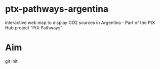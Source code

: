 # ptx-pathways-argentina
interactive web map to display CO2 sources in Argentina - Part of the PtX Hub project "PtX Pathways"

# Aim
git init